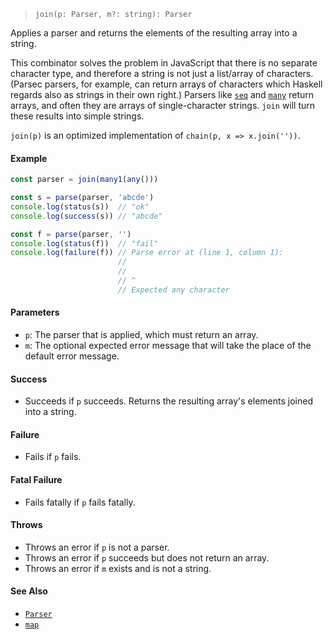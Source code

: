 <!--
 Copyright (c) 2020 Thomas J. Otterson
 
 This software is released under the MIT License.
 https://opensource.org/licenses/MIT
-->

> `join(p: Parser, m?: string): Parser`

Applies a parser and returns the elements of the resulting array into a string.

This combinator solves the problem in JavaScript that there is no separate character type, and therefore a string is not just a list/array of characters. (Parsec parsers, for example, can return arrays of characters which Haskell regards also as strings in their own right.) Parsers like [`seq`](seq.md) and [`many`](many.md) return arrays, and often they are arrays of single-character strings. `join` will turn these results into simple strings.

`join(p)` is an optimized implementation of `chain(p, x => x.join(''))`.

#### Example

```javascript
const parser = join(many1(any()))

const s = parse(parser, 'abcde')
console.log(status(s))  // "ok"
console.log(success(s)) // "abcde"

const f = parse(parser, '')
console.log(status(f))  // "fail"
console.log(failure(f)) // Parse error at (line 1, column 1):
                        //
                        // 
                        // ^
                        // Expected any character
```

#### Parameters

* `p`: The parser that is applied, which must return an array.
* `m`: The optional expected error message that will take the place of the default error message.

#### Success

* Succeeds if `p` succeeds. Returns the resulting array's elements joined into a string.

#### Failure

* Fails if `p` fails.

#### Fatal Failure

* Fails fatally if `p` fails fatally.

#### Throws

* Throws an error if `p` is not a parser.
* Throws an error if `p` succeeds but does not return an array.
* Throws an error if `m` exists and is not a string.

#### See Also

* [`Parser`](../types/parser.md)
* [`map`](map.md)